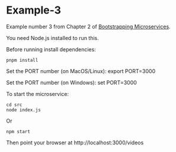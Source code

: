 # Example-3

Example number 3 from Chapter 2 of [Bootstrapping Microservices](https://www.bootstrapping-microservices.com).

You need Node.js installed to run this.

Before running install dependencies:

    pnpm install

Set the PORT number (on MacOS/Linux):
    export PORT=3000

Set the PORT number (on Windows):
    set PORT=3000

To start the microservice:

    cd src
    node index.js

Or 

    npm start

Then point your browser at http://localhost:3000/videos